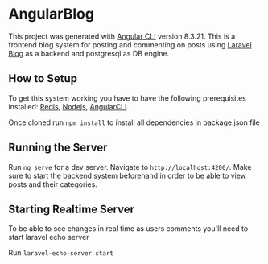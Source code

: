# AngularBlog

This project was generated with [Angular CLI](https://github.com/angular/angular-cli) version 8.3.21.
This is a frontend blog system for posting and commenting on posts using 
[Laravel Blog](https://github.com/MohamdFawaz/laravel-blog) as a backend and postgresql as DB engine.

## How to Setup

To get this system working you have to have the following prerequisites installed:
[Redis](https://redis.io/),
[Nodejs](https://nodejs.org/en/),
[AngularCLI](https://cli.angular.io/).

Once cloned run `npm install` to install all dependencies in package.json file 

## Running the Server

Run `ng serve` for a dev server. Navigate to `http://localhost:4200/`.
Make sure to start the backend system beforehand in order to be able to view posts and their categories.

## Starting Realtime Server
To be able to see changes in real time as users comments you'll need to start laravel echo server

Run `laravel-echo-server start` 
